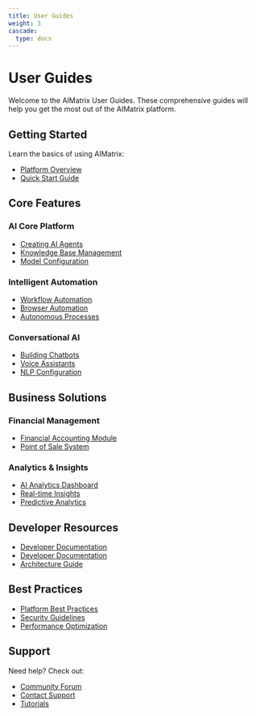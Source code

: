 ```yaml
---
title: User Guides
weight: 3
cascade:
  type: docs
---
```


# User Guides

Welcome to the AIMatrix User Guides. These comprehensive guides will help you get the most out of the AIMatrix platform.

## Getting Started

Learn the basics of using AIMatrix:
- [Platform Overview](/business/getting-started/)
- [Quick Start Guide](/business/getting-started/quickstart-aimatrix/)

## Core Features

### AI Core Platform
- [Creating AI Agents](/technical/ai-core/agents/creating-agents/)
- [Knowledge Base Management](/technical/ai-core/knowledge-base/)
- [Model Configuration](/technical/ai-core/models/)

### Intelligent Automation
- [Workflow Automation](/technical/intelligent-automation/)
- [Browser Automation](/technical/browser-automation/)
- [Autonomous Processes](/technical/intelligent-automation/autonomous-processes/)

### Conversational AI
- [Building Chatbots](/technical/conversational-ai/chatbots/)
- [Voice Assistants](/technical/conversational-ai/voice-assistants/)
- [NLP Configuration](/technical/conversational-ai/nlp-engine/)

## Business Solutions

### Financial Management
- [Financial Accounting Module](/technical/modules/financial-accounting/)
- [Point of Sale System](/technical/modules/pos/)

### Analytics & Insights
- [AI Analytics Dashboard](/technical/ai-analytics/)
- [Real-time Insights](/technical/ai-analytics/real-time-insights/)
- [Predictive Analytics](/technical/ai-analytics/predictive-analytics/)

## Developer Resources

- [Developer Documentation](/technical/developers/)
- [Developer Documentation](/technical/developers/)
- [Architecture Guide](/technical/architecture/)

## Best Practices

- [Platform Best Practices](/technical/best-practices/)
- [Security Guidelines](/technical/best-practices/security/)
- [Performance Optimization](/technical/best-practices/performance/)

## Support

Need help? Check out:
- [Community Forum](/business/community/)
- [Contact Support](/business/contact/)
- [Tutorials](/technical/tutorials/)
